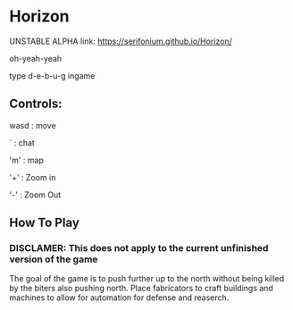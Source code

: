 # Horizon

UNSTABLE ALPHA link: https://serifonium.github.io/Horizon/

oh-yeah-yeah

type d-e-b-u-g ingame

## Controls:

wasd : move

` : chat

'm' : map

'+' : Zoom in

'-' : Zoom Out

## How To Play

### DISCLAMER: This does not apply to the current unfinished version of the game

The goal of the game is to push further up to the north without being killed by the biters also pushing north.
Place fabricators to craft buildings and machines to allow for automation for defense and reaserch.
